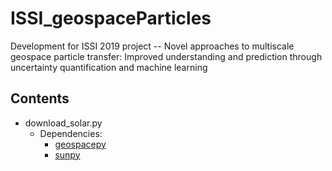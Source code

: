 # ISSI_geospaceParticles
Development for ISSI 2019 project -- Novel approaches to multiscale geospace particle transfer: Improved understanding and prediction through uncertainty quantification and machine learning

## Contents
- download_solar.py
   - Dependencies: 
       - <a href="https://github.com/lkilcommons/geospacepy-lite" target="_blank">geospacepy</a>
       - <a href="https://sunpy.org/" target="_blank">sunpy</a>
